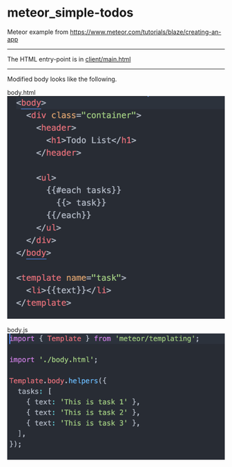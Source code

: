 # meteor_simple-todos
Meteor example from https://www.meteor.com/tutorials/blaze/creating-an-app

---
The HTML entry-point is in [client/main.html](client/main.html)

---
Modified body looks like the following.

body.html
![body.html](doc/body.html_color.png)

body.js
![body.js](doc/body.js_color.png)
